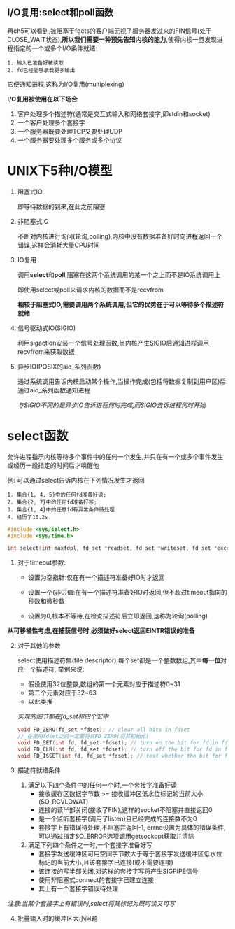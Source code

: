 ## I/O复用:select和poll函数

再ch5可以看到,被阻塞于fgets的客户端无视了服务器发过来的FIN信号(处于CLOSE_WAIT状态),**所以我们需要一种预先告知内核的能力**,使得内核一旦发现进程指定的一个或多个I/O条件就绪:

	1. 输入已准备好被读取
 	2. fd已经能够承载更多输出

它便通知进程,这称为I/O复用(multiplexing)



**I/O复用被使用在以下场合**

1. 客户处理多个描述符(通常是交互式输入和网络套接字,即stdin和socket)
2. 一个客户处理多个套接字
3. 一个服务器既要处理TCP又要处理UDP
4. 一个服务器要处理多个服务或多个协议



# UNIX下5种I/O模型

1. 阻塞式IO

   即等待数据的到来,在此之前阻塞

2. 非阻塞式IO

   不断对内核进行询问(轮询,polling),内核中没有数据准备好时向进程返回一个错误,这样会消耗大量CPU时间

3. IO复用

   调用**select**和**poll**,阻塞在这两个系统调用的某一个之上而不是IO系统调用上

   即使用select或poll来请求内核的数据而不是recvfrom

   **相较于阻塞式IO,需要调用两个系统调用,但它的优势在于可以等待多个描述符就绪**

4. 信号驱动式IO(SIGIO)

   利用sigaction安装一个信号处理函数,当内核产生SIGIO后通知进程调用recvfrom来获取数据

5. 异步IO(POSIX的aio_系列函数)

   通过系统调用告诉内核启动某个操作,当操作完成(包括将数据复制到用户区)后通过aio_系列函数通知进程

   *与SIGIO不同的是异步IO告诉进程何时完成,而SIGIO告诉进程何时开始*

# select函数

允许进程指示内核等待多个事件中的任何一个发生,并只在有一个或多个事件发生或经历一段指定的时间后才唤醒他

例: 可以通过select告诉内核在下列情况发生才返回

 	1. 集合{1, 4, 5}中的任何fd准备好读;
 	2. 集合{2, 7}中的任何fd准备好写;
 	3. 集合{1, 4}中的任意fd有异常条件待处理
 	4. 经历了10.2s

```c
#include <sys/select.h>
#include <sys/time.h>

int select(int maxfdpl, fd_set *readset, fd_set *writeset, fd_set *exceptset, const struct timeval *timeout)  
```



1. 对于timeout参数:

   * 设置为空指针:仅在有一个描述符准备好IO时才返回

   * 设置一个(非0)值:在有一个描述符准备好IO时返回,但不超过timeout指向的秒数和微秒数

   * 设置为0,根本不等待,在检查描述符后立即返回,这称为轮询(polling)





**从可移植性考虑,在捕获信号时,必须做好select返回EINTR错误的准备**

2. 对于其他的参数

   select使用描述符集(file descriptor),每个set都是一个整数数组,其中**每一位**对应一个描述符, 举例来说:

   * 假设使用32位整数,数组的第一个元素对应于描述符0~31
   * 第二个元素对应于32~63
   * 以此类推

   *实现的细节都在fd_set和四个宏中*

   ```c
   void FD_ZERO(fd_set *fdset); // clear all bits in fdset
   // 在使用fdset之前一定要将其FD_ZERO(将其初始化)
   void FD_SET(int fd, fd_set *fdset); // turn on the bit for fd in fdset
   void FD_CLR(int fd, fd_set *fdset); // turn off the bit for fd in fdset
   void FD_ISSET(int fd, fd_set *fdset); // test whether the bit for fd is in fdset;
   ```

3. 描述符就绪条件

   1. 满足以下四个条件中的任何一个时,一个套接字准备好读
      * 接收缓存区数据字节数 >= 接收缓冲区低水位标记的当前大小(SO_RCVLOWAT)
      * 连接的读半部关闭(接收了FIN),这样的socket不阻塞并直接返回0
      * 是一个监听套接字(调用了listen)且已经完成的连接数不为0
      * 套接字上有错误待处理,不阻塞并返回-1, errno设置为具体的错误条件, 可以通过指定SO_ERROR选项调用getsockopt获取并清除
   2. 满足下列四个条件之一时,一个套接字准备好写
      * 套接字发送缓冲区可用空间字节数大于等于套接字发送缓冲区低水位标记的当前大小,且该套接字已连接(或不需要连接)
      * 该连接的写半部关闭,对这样的套接字写将产生SIGPIPE信号
      * 使用非阻塞式connect的套接字已建立连接
      * 其上有一个套接字错误待处理

*注意:当某个套接字上有错误时,select将其标记为既可读又可写*



4. 批量输入时的缓冲区大小问题

   
